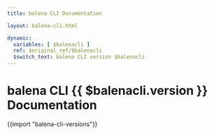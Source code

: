 ```yaml
---
title: balena CLI Documentation

layout: balena-cli.html

dynamic:
  variables: [ $balenacli ]
  ref: $original_ref/$balenacli
  $switch_text: balena CLI version $balenacli
---
```


# balena CLI {{ $balenacli.version }} Documentation

{{import "balena-cli-versions"}}
